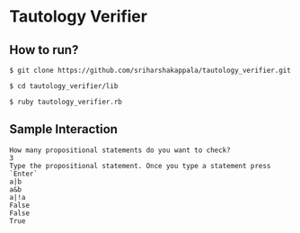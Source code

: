 # Tautology Verifier

## How to run?

    $ git clone https://github.com/sriharshakappala/tautology_verifier.git

    $ cd tautology_verifier/lib

    $ ruby tautology_verifier.rb

## Sample Interaction

    How many propositional statements do you want to check?
    3
    Type the propositional statement. Once you type a statement press `Enter`
    a|b
    a&b
    a|!a
    False
    False
    True
